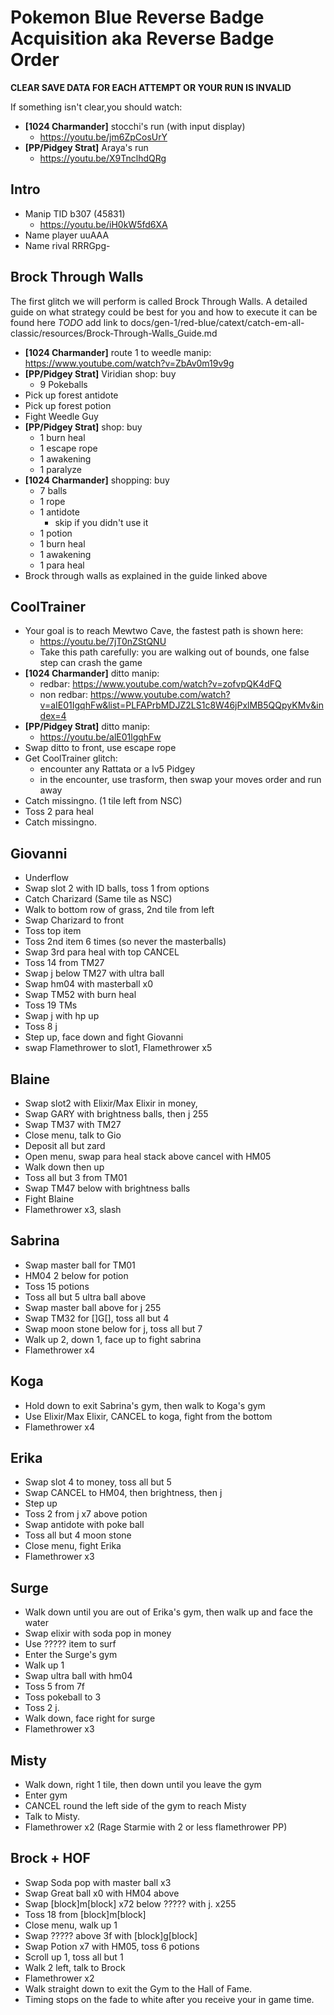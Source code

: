 # Pokemon Blue Reverse Badge Acquisition aka Reverse Badge Order
**CLEAR SAVE DATA FOR EACH ATTEMPT OR YOUR RUN IS INVALID**

If something isn't clear,you should watch:
  - **[1024 Charmander]** stocchi's run (with input display)
    - https://youtu.be/jm6ZpCosUrY
  - **[PP/Pidgey Strat]** Araya's run
    - https://youtu.be/X9TnclhdQRg

## Intro

- Manip TID b307 (45831)
  - https://youtu.be/iH0kW5fd6XA
- Name player uuAAA
- Name rival RRRGpg-

## Brock Through Walls

The first glitch we will perform is called Brock Through Walls.
A detailed guide on what strategy could be best for you and how to execute it can be found here _TODO_ add link to docs/gen-1/red-blue/catext/catch-em-all-classic/resources/Brock-Through-Walls_Guide.md
- **[1024 Charmander]** route 1 to weedle manip: https://www.youtube.com/watch?v=ZbAv0m19v9g
- **[PP/Pidgey Strat]** Viridian shop: buy
  - 9 Pokeballs
- Pick up forest antidote
- Pick up forest potion
- Fight Weedle Guy
- **[PP/Pidgey Strat]** shop: buy
  - 1 burn heal
  - 1 escape rope
  - 1 awakening
  - 1 paralyze
- **[1024 Charmander]** shopping: buy
  - 7 balls
  - 1 rope
  - 1 antidote
    - skip if you didn't use it
  - 1 potion
  - 1 burn heal
  - 1 awakening
  - 1 para heal
- Brock through walls as explained in the guide linked above

## CoolTrainer

- Your goal is to reach Mewtwo Cave, the fastest path is shown here:
  - https://youtu.be/7jT0nZStQNU
  - Take this path carefully: you are walking out of bounds, one false step can crash the game
- **[1024 Charmander]** ditto manip:
  - redbar: https://www.youtube.com/watch?v=zofvpQK4dFQ
  - non redbar: https://www.youtube.com/watch?v=aIE01IgqhFw&list=PLFAPrbMDJZ2LS1c8W46jPxlMB5QQpyKMv&index=4
- **[PP/Pidgey Strat]** ditto manip:
   - https://youtu.be/alE01lgqhFw
- Swap ditto to front, use escape rope
- Get CoolTrainer glitch:
  - encounter any Rattata or a lv5 Pidgey
  - in the encounter, use trasform, then swap your moves order and run away
- Catch missingno. (1 tile left from NSC)
- Toss 2 para heal
- Catch missingno.

## Giovanni

- Underflow
- Swap slot 2 with ID balls, toss 1 from options
- Catch Charizard (Same tile as NSC)
- Walk to bottom row of grass, 2nd tile from left
- Swap Charizard to front
- Toss top item
- Toss 2nd item 6 times (so never the masterballs)
- Swap 3rd para heal with top CANCEL
- Toss 14 from TM27
- Swap j below TM27 with ultra ball
- Swap hm04 with masterball x0
- Swap TM52 with burn heal
- Toss 19 TMs
- Swap j with hp up
- Toss 8 j
- Step up, face down and fight Giovanni
- swap Flamethrower to slot1, Flamethrower x5

## Blaine

- Swap slot2 with Elixir/Max Elixir in money,
- Swap GARY with brightness balls, then j 255
- Swap TM37 with TM27
- Close menu, talk to Gio
- Deposit all but zard
- Open menu, swap para heal stack above cancel with HM05
- Walk down then up
- Toss all but 3 from TM01
- Swap TM47 below with brightness balls
- Fight Blaine
- Flamethrower x3, slash

## Sabrina

- Swap master ball for TM01
- HM04 2 below for potion
- Toss 15 potions
- Toss all but 5 ultra ball above
- Swap master ball above for j 255
- Swap TM32 for []G[], toss all but 4
- Swap moon stone below for j, toss all but 7
- Walk up 2, down 1, face up to fight sabrina
- Flamethrower x4

## Koga

- Hold down to exit Sabrina's gym, then walk to Koga's gym
- Use Elixir/Max Elixir, CANCEL to koga, fight from the bottom
- Flamethrower x4

## Erika

- Swap slot 4 to money, toss all but 5
- Swap CANCEL to HM04, then brightness, then j
- Step up
- Toss 2 from j x7 above potion
- Swap antidote with poke ball
- Toss all but 4 moon stone
- Close menu, fight Erika
- Flamethrower x3

## Surge

- Walk down until you are out of Erika's gym, then walk up and face the water
- Swap elixir with soda pop in money
- Use ????? item to surf
- Enter the Surge's gym
- Walk up 1
- Swap ultra ball with hm04
- Toss 5 from 7f
- Toss pokeball to 3
- Toss 2 j.
- Walk down, face right for surge
- Flamethrower x3

## Misty

- Walk down, right 1 tile, then down until you leave the gym
- Enter gym
- CANCEL round the left side of the gym to reach Misty
- Talk to Misty.
- Flamethrower x2 (Rage Starmie with 2 or less flamethrower PP)

## Brock + HOF

- Swap Soda pop with master ball x3
- Swap Great ball x0 with HM04 above
- Swap [block]m[block] x72 below ????? with j. x255
- Toss 18 from [block]m[block]
- Close menu, walk up 1
- Swap ????? above 3f with [block]g[block]
- Swap Potion x7 with HM05, toss 6 potions
- Scroll up 1, toss all but 1
- Walk 2 left, talk to Brock
- Flamethrower x2
- Walk straight down to exit the Gym to the Hall of Fame.
- Timing stops on the fade to white after you receive your in game time.
